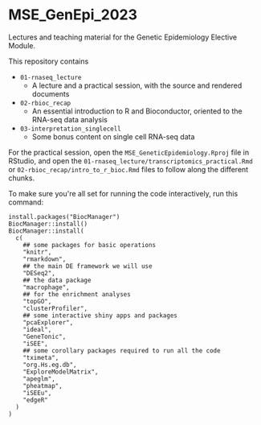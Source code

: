 # MSE_GenEpi_2023

Lectures and teaching material for the Genetic Epidemiology Elective Module.

This repository contains

* `01-rnaseq_lecture`
  - A lecture and a practical session, with the source and rendered documents
* `02-rbioc_recap`
  - An essential introduction to R and Bioconductor, oriented to the RNA-seq data analysis
* `03-interpretation_singlecell`
  - Some bonus content on single cell RNA-seq data

For the practical session, open the `MSE_GeneticEpidemiology.Rproj` file in RStudio, and 
open the `01-rnaseq_lecture/transcriptomics_practical.Rmd` 
or
`02-rbioc_recap/intro_to_r_bioc.Rmd`
files to follow along the different chunks.

To make sure you're all set for running the code interactively, run this command:

```
install.packages("BiocManager")
BiocManager::install()
BiocManager::install(
  c(
    ## some packages for basic operations
    "knitr",
    "rmarkdown",
    ## the main DE framework we will use
    "DESeq2",
    ## the data package
    "macrophage",
    ## for the enrichment analyses
    "topGO",
    "clusterProfiler",
    ## some interactive shiny apps and packages
    "pcaExplorer",
    "ideal",
    "GeneTonic",
    "iSEE",
    ## some corollary packages required to run all the code
    "tximeta",
    "org.Hs.eg.db",
    "ExploreModelMatrix",
    "apeglm",
    "pheatmap",
    "iSEEu",
    "edgeR"
  )
)
```


